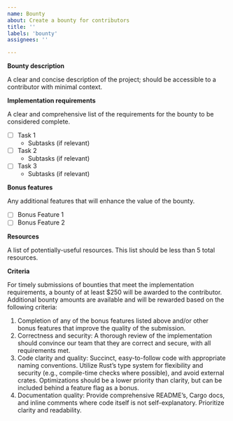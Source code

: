 ```yaml
---
name: Bounty
about: Create a bounty for contributors
title: ''
labels: 'bounty'
assignees: ''

---
```


**Bounty description**

A clear and concise description of the project; should be accessible to a contributor with minimal context.

**Implementation requirements**

A clear and comprehensive list of the requirements for the bounty to be considered complete.

- [ ] Task 1
    - Subtasks (if relevant)
- [ ] Task 2
    - Subtasks (if relevant)
- [ ] Task 3
    - Subtasks (if relevant)
     
**Bonus features**

Any additional features that will enhance the value of the bounty. 

- [ ] Bonus Feature 1
- [ ] Bonus Feature 2

**Resources**

A list of potentially-useful resources. This list should be less than 5 total resources. 

**Criteria**

For timely submissions of bounties that meet the implementation requirements, a bounty of at least $250 will be awarded to the contributor. Additional bounty amounts are available and will be rewarded based on the following criteria:

1. Completion of any of the bonus features listed above and/or other bonus features that improve the quality of the submission. 
2. Correctness and security: A thorough review of the implementation should convince our team that they are correct and secure, with all requirements met.
3. Code clarity and quality: Succinct, easy-to-follow code with appropriate naming conventions. Utilize Rust’s type system for flexibility and security (e.g., compile-time checks where possible), and avoid external crates. Optimizations should be a lower priority than clarity, but can be included behind a feature flag as a bonus.
4. Documentation quality: Provide comprehensive README’s, Cargo docs, and inline comments where code itself is not self-explanatory. Prioritize clarity and readability.
